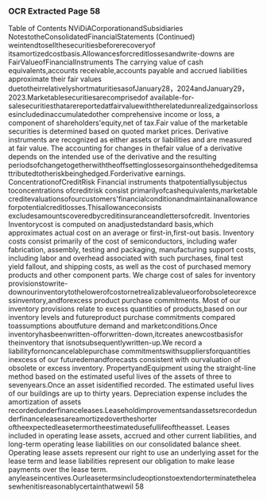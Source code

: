 ### OCR Extracted Page 58

Table of Contents
NViDiACorporationandSubsidiaries
NotestotheConsolidatedFinancialStatements
(Continued)
weintendtosellthesecuritiesbeforerecoveryof itsamortizedcostbasis.Allowancesforcreditlossesandwrite-downs are
FairValueofFinancialInstruments
The carrying value of cash equivalents,accounts receivable,accounts payable and accrued liabilities approximate their fair values
duetotheirrelativelyshortmaturitiesasofJanuary28，2024andJanuary29，2023.Marketablesecuritiesarecomprisedof
available-for-salesecuritiesthatarereportedatfairvaluewiththerelatedunrealizedgainsorlossesincludedinaccumulatedother
comprehensive income or loss, a component of shareholders'equity,net of tax.Fair value of the marketable securities is determined
based on quoted market prices. Derivative instruments are recognized as either assets or liabilities and are measured at fair value.
The accounting for changes in thefair value of a derivative depends on the intended use of the derivative and the resulting
periodsofchangetogetherwiththeoffsettinglossesorgainsonthehedgeditemsattributedtotheriskbeinghedged.Forderivative
earnings.
ConcentrationofCreditRisk
Financial instruments thatpotentiallysubjectus toconcentrations ofcreditrisk consist primarilyofcashequivalents,marketable
creditevaluationsofourcustomers'financialconditionandmaintainanallowanceforpotentialcreditlosses.Thisallowanceconsists
excludesamountscoveredbycreditinsuranceandlettersofcredit.
Inventories
Inventorycost is computed on anadjustedstandard basis,which approximates actual cost on an average or first-in,first-out basis.
Inventory costs consist primarily of the cost of semiconductors, including wafer fabrication, assembly, testing and packaging,
manufacturing support costs, including labor and overhead associated with such purchases, final test yield fallout, and shipping
costs, as well as the cost of purchased memory products and other component parts. We charge cost of sales for inventory
provisionstowrite-downourinventorytothelowerofcostornetrealizablevalueorforobsoleteorexcessinventory,andforexcess
product purchase commitments. Most of our inventory provisions relate to excess quantities of products,based on our inventory
levels and futureproduct purchase commitments compared toassumptions aboutfuture demand and marketconditions.Once
inventoryhasbeenwritten-offorwritten-down,itcreates anewcostbasisfor theinventory that isnotsubsequentlywritten-up.We
record a liabilityfornoncancelablepurchase commitmentswithsuppliersforquantities inexcess of our futuredemandforecasts
consistent with ourvaluation of obsolete or excess inventory.
PropertyandEquipment
using the straight-line method based on the estimated useful lives of the assets of three to sevenyears.Once an asset isidentified
recorded. The estimated useful lives of our buildings are up to thirty years. Depreciation expense includes the amortization of assets
recordedunderfinanceleases.Leaseholdimprovementsandassetsrecordedunderfinanceleasesareamortizedovertheshorter
oftheexpectedleasetermortheestimatedusefullifeoftheasset.
Leases
included in operating lease assets, accrued and other current liabilities, and long-term operating lease liabilities on our consolidated
balance sheet. Operating lease assets represent our right to use an underlying asset for the lease term and lease liabilities represent
our obligation to make lease payments over the lease term.
anyleaseincentives.Ourleasetermsincludeoptionstoextendorterminatetheleasewhenitisreasonablycertainthatwewil
58